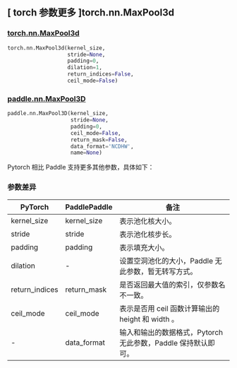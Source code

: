 ## [ torch 参数更多 ]torch.nn.MaxPool3d
### [torch.nn.MaxPool3d](https://pytorch.org/docs/stable/generated/torch.nn.MaxPool3d.html?highlight=maxpool3d#torch.nn.MaxPool3d)

```python
torch.nn.MaxPool3d(kernel_size,
                   stride=None,
                   padding=0,
                   dilation=1,
                   return_indices=False,
                   ceil_mode=False)
```

### [paddle.nn.MaxPool3D](https://www.paddlepaddle.org.cn/documentation/docs/zh/api/paddle/nn/MaxPool3D_cn.html#maxpool3d)

```python
paddle.nn.MaxPool3D(kernel_size,
                    stride=None,
                    padding=0,
                    ceil_mode=False,
                    return_mask=False,
                    data_format='NCDHW',
                    name=None)
```

Pytorch 相比 Paddle 支持更多其他参数，具体如下：
### 参数差异
| PyTorch       | PaddlePaddle | 备注                                                   |
| ------------- | ------------ | ------------------------------------------------------ |
| kernel_size          | kernel_size            | 表示池化核大小。                           |
| stride          | stride            | 表示池化核步长。                           |
| padding          | padding            | 表示填充大小。                           |
| dilation      | -            | 设置空洞池化的大小，Paddle 无此参数，暂无转写方式。               |
| return_indices | return_mask  | 是否返回最大值的索引，仅参数名不一致。                                  |
| ceil_mode | ceil_mode  | 表示是否用 ceil 函数计算输出的 height 和 width 。                                  |
| -             | data_format  | 输入和输出的数据格式，Pytorch 无此参数，Paddle 保持默认即可。  |

